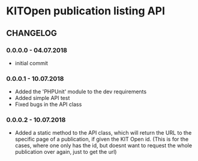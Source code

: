 # KITOpen publication listing API

## CHANGELOG

### 0.0.0.0 - 04.07.2018

- initial commit

### 0.0.0.1 - 10.07.2018

- Added the 'PHPUnit' module to the dev requirements
- Added simple API test
- Fixed bugs in the API class

### 0.0.0.2 - 10.07.2018

- Added a static method to the API class, which will return the URL to the specific page 
of a publication, if given the KIT Open id. (This is for the cases, where one only has the 
id, but doesnt want to request the whole publication over again, just to get the url)